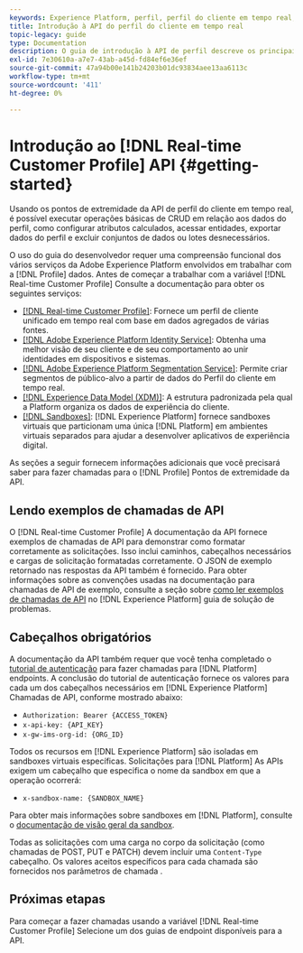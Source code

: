 ```yaml
---
keywords: Experience Platform, perfil, perfil do cliente em tempo real, solução de problemas, API
title: Introdução à API do perfil do cliente em tempo real
topic-legacy: guide
type: Documentation
description: O guia de introdução à API de perfil descreve os principais conceitos e a funcionalidade básica que você precisa saber para usar os pontos de extremidade da API de perfil do cliente em tempo real para executar operações básicas de CRUD em relação aos dados de perfil.
exl-id: 7e30610a-a7e7-43ab-a45d-fd84ef6e36ef
source-git-commit: 47a94b00e141b24203b01dc93834aee13aa6113c
workflow-type: tm+mt
source-wordcount: '411'
ht-degree: 0%

---
```


# Introdução ao [!DNL Real-time Customer Profile] API {#getting-started}

Usando os pontos de extremidade da API de perfil do cliente em tempo real, é possível executar operações básicas de CRUD em relação aos dados do perfil, como configurar atributos calculados, acessar entidades, exportar dados do perfil e excluir conjuntos de dados ou lotes desnecessários.

O uso do guia do desenvolvedor requer uma compreensão funcional dos vários serviços da Adobe Experience Platform envolvidos em trabalhar com a [!DNL Profile] dados. Antes de começar a trabalhar com a variável [!DNL Real-time Customer Profile] Consulte a documentação para obter os seguintes serviços:

* [[!DNL Real-time Customer Profile]](../home.md): Fornece um perfil de cliente unificado em tempo real com base em dados agregados de várias fontes.
* [[!DNL Adobe Experience Platform Identity Service]](../../identity-service/home.md): Obtenha uma melhor visão de seu cliente e de seu comportamento ao unir identidades em dispositivos e sistemas.
* [[!DNL Adobe Experience Platform Segmentation Service]](../../segmentation/home.md): Permite criar segmentos de público-alvo a partir de dados do Perfil do cliente em tempo real.
* [[!DNL Experience Data Model (XDM)]](../../xdm/home.md): A estrutura padronizada pela qual a Platform organiza os dados de experiência do cliente.
* [[!DNL Sandboxes]](../../sandboxes/home.md): [!DNL Experience Platform] fornece sandboxes virtuais que particionam uma única [!DNL Platform] em ambientes virtuais separados para ajudar a desenvolver aplicativos de experiência digital.

As seções a seguir fornecem informações adicionais que você precisará saber para fazer chamadas para o [!DNL Profile] Pontos de extremidade da API.

## Lendo exemplos de chamadas de API

O [!DNL Real-time Customer Profile] A documentação da API fornece exemplos de chamadas de API para demonstrar como formatar corretamente as solicitações. Isso inclui caminhos, cabeçalhos necessários e cargas de solicitação formatadas corretamente. O JSON de exemplo retornado nas respostas da API também é fornecido. Para obter informações sobre as convenções usadas na documentação para chamadas de API de exemplo, consulte a seção sobre [como ler exemplos de chamadas de API](../../landing/troubleshooting.md#how-do-i-format-an-api-request) no [!DNL Experience Platform] guia de solução de problemas.

## Cabeçalhos obrigatórios

A documentação da API também requer que você tenha completado o [tutorial de autenticação](https://www.adobe.com/go/platform-api-authentication-en) para fazer chamadas para [!DNL Platform] endpoints. A conclusão do tutorial de autenticação fornece os valores para cada um dos cabeçalhos necessários em [!DNL Experience Platform] Chamadas de API, conforme mostrado abaixo:

* `Authorization: Bearer {ACCESS_TOKEN}`
* `x-api-key: {API_KEY}`
* `x-gw-ims-org-id: {ORG_ID}`

Todos os recursos em [!DNL Experience Platform] são isoladas em sandboxes virtuais específicas. Solicitações para [!DNL Platform] As APIs exigem um cabeçalho que especifica o nome da sandbox em que a operação ocorrerá:

* `x-sandbox-name: {SANDBOX_NAME}`

Para obter mais informações sobre sandboxes em [!DNL Platform], consulte o [documentação de visão geral da sandbox](../../sandboxes/home.md).

Todas as solicitações com uma carga no corpo da solicitação (como chamadas de POST, PUT e PATCH) devem incluir uma `Content-Type` cabeçalho. Os valores aceitos específicos para cada chamada são fornecidos nos parâmetros de chamada .

## Próximas etapas

Para começar a fazer chamadas usando a variável [!DNL Real-time Customer Profile] Selecione um dos guias de endpoint disponíveis para a API.
